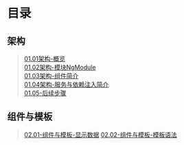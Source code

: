 # 目录

## 架构
>[01.01架构-概览](01.01-架构-概览.md)  
>[01.02架构-模块NgModule](01.02-架构-模块NgModule.md)  
>[01.03架构-组件简介](01.03-架构-组件简介.md)  
>[01.04架构-服务与依赖注入简介](01.04-架构-服务与依赖注入简介.md)   
>[01.05-后续步骤](01.05-后续步骤.md)    

## 组件与模板
>[02.01-组件与模板-显示数据](02.01-组件与模板-显示数据.md)
>[02.02-组件与模板-模板语法](02.02-组件与模板-模板语法.md)